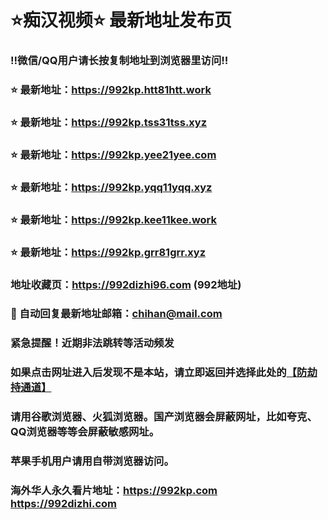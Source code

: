 # ⭐️痴汉视频⭐️ 最新地址发布页

### ‼️微信/QQ用户请长按复制地址到浏览器里访问‼️

### ⭐️ 最新地址：https://992kp.htt81htt.work

### ⭐️ 最新地址：https://992kp.tss31tss.xyz

### ⭐️ 最新地址：https://992kp.yee21yee.com

### ⭐️ 最新地址：https://992kp.yqq11yqq.xyz

### ⭐️ 最新地址：https://992kp.kee11kee.work

### ⭐️ 最新地址：https://992kp.grr81grr.xyz



### 地址收藏页：https://992dizhi96.com (992地址)
### 📧 自动回复最新地址邮箱：chihan@mail.com
### 紧急提醒！近期非法跳转等活动频发
### 如果点击网址进入后发现不是本站，请立即返回并选择此处的[【防劫持通道】](https://23.224.130.222:7583)
### 请用谷歌浏览器、火狐浏览器。国产浏览器会屏蔽网址，比如夸克、QQ浏览器等等会屏蔽敏感网址。
### 苹果手机用户请用自带浏览器访问。
### 海外华人永久看片地址：https://992kp.com  https://992dizhi.com
